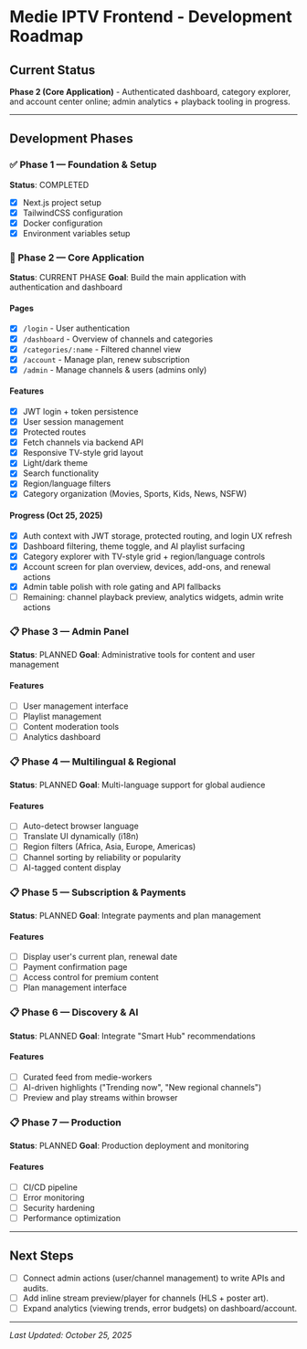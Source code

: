# Medie IPTV Frontend - Development Roadmap

## Current Status
**Phase 2 (Core Application)** - Authenticated dashboard, category explorer, and account center online; admin analytics + playback tooling in progress.

---

## Development Phases

### ✅ Phase 1 — Foundation & Setup
**Status**: COMPLETED
- [x] Next.js project setup
- [x] TailwindCSS configuration
- [x] Docker configuration
- [x] Environment variables setup

### 🚧 Phase 2 — Core Application
**Status**: CURRENT PHASE
**Goal**: Build the main application with authentication and dashboard

#### Pages
- [x] `/login` - User authentication
- [x] `/dashboard` - Overview of channels and categories
- [x] `/categories/:name` - Filtered channel view
- [x] `/account` - Manage plan, renew subscription
- [x] `/admin` - Manage channels & users (admins only)

#### Features
- [x] JWT login + token persistence
- [x] User session management
- [x] Protected routes
- [x] Fetch channels via backend API
- [x] Responsive TV-style grid layout
- [x] Light/dark theme
- [x] Search functionality
- [x] Region/language filters
- [x] Category organization (Movies, Sports, Kids, News, NSFW)

#### Progress (Oct 25, 2025)
- [x] Auth context with JWT storage, protected routing, and login UX refresh
- [x] Dashboard filtering, theme toggle, and AI playlist surfacing
- [x] Category explorer with TV-style grid + region/language controls
- [x] Account screen for plan overview, devices, add-ons, and renewal actions
- [x] Admin table polish with role gating and API fallbacks
- [ ] Remaining: channel playback preview, analytics widgets, admin write actions

### 📋 Phase 3 — Admin Panel
**Status**: PLANNED
**Goal**: Administrative tools for content and user management

#### Features
- [ ] User management interface
- [ ] Playlist management
- [ ] Content moderation tools
- [ ] Analytics dashboard

### 📋 Phase 4 — Multilingual & Regional
**Status**: PLANNED
**Goal**: Multi-language support for global audience

#### Features
- [ ] Auto-detect browser language
- [ ] Translate UI dynamically (i18n)
- [ ] Region filters (Africa, Asia, Europe, Americas)
- [ ] Channel sorting by reliability or popularity
- [ ] AI-tagged content display

### 📋 Phase 5 — Subscription & Payments
**Status**: PLANNED
**Goal**: Integrate payments and plan management

#### Features
- [ ] Display user's current plan, renewal date
- [ ] Payment confirmation page
- [ ] Access control for premium content
- [ ] Plan management interface

### 📋 Phase 6 — Discovery & AI
**Status**: PLANNED
**Goal**: Integrate "Smart Hub" recommendations

#### Features
- [ ] Curated feed from medie-workers
- [ ] AI-driven highlights ("Trending now", "New regional channels")
- [ ] Preview and play streams within browser

### 📋 Phase 7 — Production
**Status**: PLANNED
**Goal**: Production deployment and monitoring

#### Features
- [ ] CI/CD pipeline
- [ ] Error monitoring
- [ ] Security hardening
- [ ] Performance optimization

---

## Next Steps
- [ ] Connect admin actions (user/channel management) to write APIs and audits.
- [ ] Add inline stream preview/player for channels (HLS + poster art).
- [ ] Expand analytics (viewing trends, error budgets) on dashboard/account.

---

*Last Updated: October 25, 2025*

